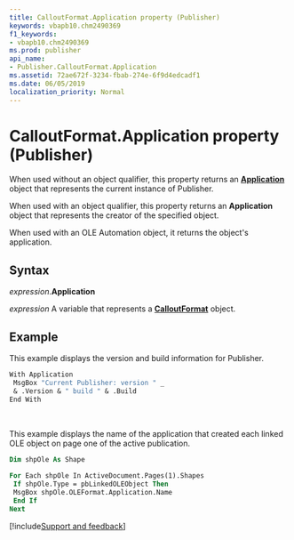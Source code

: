 ```yaml
---
title: CalloutFormat.Application property (Publisher)
keywords: vbapb10.chm2490369
f1_keywords:
- vbapb10.chm2490369
ms.prod: publisher
api_name:
- Publisher.CalloutFormat.Application
ms.assetid: 72ae672f-3234-fbab-274e-6f9d4edcadf1
ms.date: 06/05/2019
localization_priority: Normal
---
```



# CalloutFormat.Application property (Publisher)

When used without an object qualifier, this property returns an **[Application](Publisher.Application.md)** object that represents the current instance of Publisher. 

When used with an object qualifier, this property returns an **Application** object that represents the creator of the specified object. 

When used with an OLE Automation object, it returns the object's application.


## Syntax

_expression_.**Application**

_expression_ A variable that represents a **[CalloutFormat](Publisher.CalloutFormat.md)** object.


## Example

This example displays the version and build information for Publisher.

```vb
With Application 
 MsgBox "Current Publisher: version " _ 
 & .Version & " build " & .Build 
End With
```

<br/>

This example displays the name of the application that created each linked OLE object on page one of the active publication.

```vb
Dim shpOle As Shape 
 
For Each shpOle In ActiveDocument.Pages(1).Shapes 
 If shpOle.Type = pbLinkedOLEObject Then 
 MsgBox shpOle.OLEFormat.Application.Name 
 End If 
Next
```

[!include[Support and feedback](~/includes/feedback-boilerplate.md)]